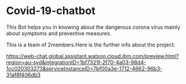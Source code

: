 # Covid-19-chatbot
This Bot helps you in knowing about the dangerous corona virus mainly about symptoms and preventive measures.
  
This is a team of 2members.Here is the further info about the project:

https://web-chat.global.assistant.watson.cloud.ibm.com/preview.html?region=au-syd&integrationID=1bf7321f-2f70-4a03-98d4-1cc020303273&serviceInstanceID=7bf00a3e-1712-4662-96b3-31af8f406db3
